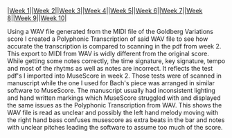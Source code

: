 |[Week 1](Week1.md)||[Week 2](week2.md)||[Week 3](week3.md)||[Week 4](week4.md)||[Week 5](week5.md)||[Week 6](week6.md)||[Week 7](week7.md)||[Week 8](week8.md)||[Week 9](week9.md)||[Week 10](week10.md)|

Using a WAV file generated from the MIDI file of the Goldberg Variations score I created a Polyphonic Transcription of said WAV file to see how accurate the transcription is compared to scanning in the pdf from week 2. This export to MIDI from WAV is widly different from the original score. While getting some notes correctly, the time signature, key signature, tempo and most of the rhytms as well as notes are incorrect. It reflects the test pdf's I imported into MuseScore in week 2. Those tests were of scanned in manuscript while the one I used for Bach's piece was arranged in similar software to MuseScore. The manuscript usually had inconsistent lighting and hand written markings which MuseScore struggled with and displayed the same issues as the Polyphonic Transcription from WAV. This shows the WAV file is read as unclear and possibly the left hand melody moving with the right hand bass confuses musescore as extra beats in the bar and notes with unclear pitches leading the software to assume too much of the score.
